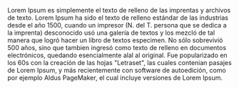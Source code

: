 Lorem Ipsum es simplemente el texto de relleno de las imprentas y archivos de texto. Lorem Ipsum ha sido el 
texto de relleno estándar de las industrias desde el año 1500, cuando un impresor (N. del T. persona que se 
dedica a la imprenta) desconocido usó una galería de textos y los mezcló de tal manera que logró hacer un 
libro de textos especimen. No sólo sobrevivió 500 años, sino que tambien ingresó como texto de relleno en 
documentos electrónicos, quedando esencialmente alal al original. Fue popularizado en los 60s con la creación 
de las hojas "Letraset", las cuales contenian pasajes de Lorem Ipsum, y más recientemente con software de 
autoedición, como por ejemplo Aldus PageMaker, el cual incluye versiones de Lorem Ipsum.